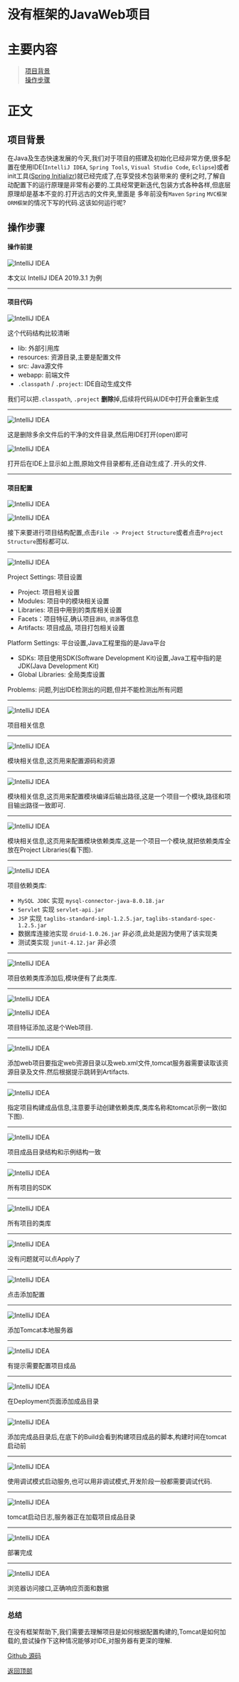 # 没有框架的JavaWeb项目

# 主要内容

> [项目背景](#项目背景)  
> [操作步骤](#操作步骤)

# 正文

## 项目背景

在Java及生态快速发展的今天,我们对于项目的搭建及初始化已经非常方便,很多配置在使用IDE(`IntelliJ IDEA`, `Spring Tools`, 
`Visual Studio Code`, `Eclipse`)或者init工具([Spring Initializr](https://start.spring.io/))就已经完成了,在享受技术包装带来的
便利之时,了解自动配置下的运行原理是非常有必要的.工具经常更新迭代,包装方式各种各样,但底层原理却是基本不变的.打开远古的文件夹,里面是
多年前没有`Maven` `Spring` `MVC框架` `ORM框架`的情况下写的代码.这该如何运行呢?

## 操作步骤

#### 操作前提

![IntelliJ IDEA](./images/0001_java_web/001.png)

本文以 IntelliJ IDEA 2019.3.1 为例

----

#### 项目代码

![IntelliJ IDEA](./images/0001_java_web/002.png)

这个代码结构比较清晰
- lib: 外部引用库
- resources: 资源目录,主要是配置文件
- src: Java源文件
- webapp: 前端文件
- `.classpath` / `.project`: IDE自动生成文件

我们可以把`.classpath`, `.project` **删除**掉,后续将代码从IDE中打开会重新生成

----

![IntelliJ IDEA](./images/0001_java_web/003.png)

这是删除多余文件后的干净的文件目录,然后用IDE打开(open)即可

![IntelliJ IDEA](./images/0001_java_web/004.png)

打开后在IDE上显示如上图,原始文件目录都有,还自动生成了`.`开头的文件.

----

#### 项目配置

![IntelliJ IDEA](./images/0001_java_web/005.png)

![IntelliJ IDEA](./images/0001_java_web/006.png)

接下来要进行项目结构配置,点击`File -> Project Structure`或者点击`Project Structure`图标都可以.

----

![IntelliJ IDEA](./images/0001_java_web/007.png)

Project Settings: 项目设置
- Project: 项目相关设置
- Modules: 项目中的模块相关设置
- Libraries: 项目中用到的类库相关设置
- Facets：项目特征,确认项目`源码`, `资源`等信息
- Artifacts: 项目成品, 项目打包相关设置

Platform Settings: 平台设置,Java工程里指的是Java平台
- SDKs: 项目使用SDK(Software Development Kit)设置,Java工程中指的是JDK(Java Development Kit)
- Global Libraries: 全局类库设置

Problems: 问题,列出IDE检测出的问题,但并不能检测出所有问题

----

![IntelliJ IDEA](./images/0001_java_web/008.png)

项目相关信息

----

![IntelliJ IDEA](./images/0001_java_web/009.png)

模块相关信息,这页用来配置源码和资源

----

![IntelliJ IDEA](./images/0001_java_web/010.png)

模块相关信息,这页用来配置模块编译后输出路径,这是一个项目一个模块,路径和项目输出路径一致即可.

----

![IntelliJ IDEA](./images/0001_java_web/011.png)

模块相关信息,这页用来配置模块依赖类库,这是一个项目一个模块,就把依赖类库全放在Project Libraries(看下图).

----

![IntelliJ IDEA](./images/0001_java_web/012.png)

项目依赖类库:
- `MySQL JDBC` 实现 `mysql-connector-java-8.0.18.jar`
- `Servlet` 实现 `servlet-api.jar`
- `JSP` 实现 `taglibs-standard-impl-1.2.5.jar`, `taglibs-standard-spec-1.2.5.jar`
- 数据库连接池实现 `druid-1.0.26.jar` 非必须,此处是因为使用了该实现类
- 测试类实现 `junit-4.12.jar` 非必须

----

![IntelliJ IDEA](./images/0001_java_web/013.png)

项目依赖类库添加后,模块便有了此类库.

----

![IntelliJ IDEA](./images/0001_java_web/014.png)

![IntelliJ IDEA](./images/0001_java_web/015.png)

项目特征添加,这是个Web项目.

----

![IntelliJ IDEA](./images/0001_java_web/016.png)

添加web项目要指定web资源目录以及web.xml文件,tomcat服务器需要读取该资源目录及文件.然后根据提示跳转到Artifacts.

----

![IntelliJ IDEA](./images/0001_java_web/017.png)

指定项目构建成品信息,注意要手动创建依赖类库,类库名称和tomcat示例一致(如下图).

----

![IntelliJ IDEA](./images/0001_java_web/018.png)

项目成品目录结构和示例结构一致

----

![IntelliJ IDEA](./images/0001_java_web/019.png)

所有项目的SDK

----

![IntelliJ IDEA](./images/0001_java_web/020.png)

所有项目的类库

----

![IntelliJ IDEA](./images/0001_java_web/021.png)

没有问题就可以点Apply了

----

![IntelliJ IDEA](./images/0001_java_web/022.png)

点击添加配置

----

![IntelliJ IDEA](./images/0001_java_web/023.png)

添加Tomcat本地服务器

----

![IntelliJ IDEA](./images/0001_java_web/024.png)

有提示需要配置项目成品

----

![IntelliJ IDEA](./images/0001_java_web/025.png)

在Deployment页面添加成品目录

----

![IntelliJ IDEA](./images/0001_java_web/026.png)

添加完成品目录后,在底下的Build会看到构建项目成品的脚本,构建时间在tomcat启动前

----

![IntelliJ IDEA](./images/0001_java_web/027.png)

使用调试模式启动服务,也可以用非调试模式,开发阶段一般都需要调试代码.

----

![IntelliJ IDEA](./images/0001_java_web/028.png)

tomcat启动日志,服务器正在加载项目成品目录

----

![IntelliJ IDEA](./images/0001_java_web/029.png)

部署完成

----

![IntelliJ IDEA](./images/0001_java_web/030.png)

浏览器访问接口,正确响应页面和数据

----

### 总结

在没有框架帮助下,我们需要去理解项目是如何根据配置构建的,Tomcat是如何加载的,尝试操作下这种情况能够对IDE,对服务器有更深的理解.

[Github 源码](https://github.com/Awaion/tools/tree/master/demo007)

[返回顶部](#主要内容)

